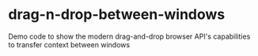 # drag-n-drop-between-windows
Demo code to show the modern drag-and-drop browser API's capabilities to transfer context between windows

